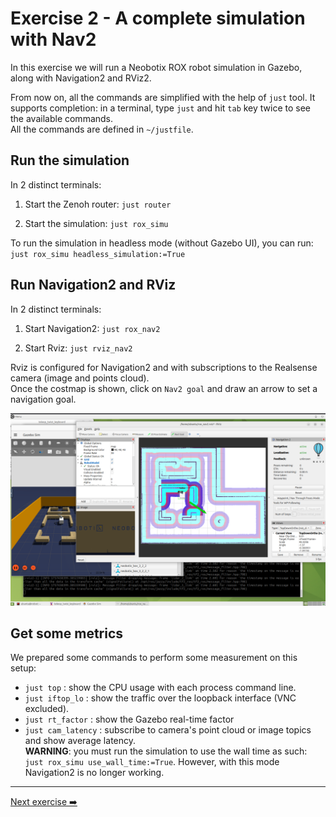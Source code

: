 # Exercise 2 - A complete simulation with Nav2

In this exercise we will run a Neobotix ROX robot simulation in Gazebo, along with Navigation2 and RViz2.

From now on, all the commands are simplified with the help of `just` tool. It supports completion: in a terminal, type `just` and hit `tab` key twice to see the available commands.  
All the commands are defined in `~/justfile`.

## Run the simulation

In 2 distinct terminals:

1. Start the Zenoh router:
   `just router`

2. Start the simulation:
   `just rox_simu`

To run the simulation in headless mode (without Gazebo UI), you can run:
 `just rox_simu headless_simulation:=True`

## Run Navigation2 and RViz

In 2 distinct terminals:

1. Start Navigation2:
   `just rox_nav2`

2. Start Rviz:
   `just rviz_nav2`

Rviz is configured for Navigation2 and with subscriptions to the Realsense camera (image and points cloud).  
Once the costmap is shown, click on `Nav2 goal` and draw an arrow to set a navigation goal.

![Initial setup with 2 browsers](images/Navigation2.png)

## Get some metrics

We prepared some commands to perform some measurement on this setup:

- `just top` : show the CPU usage with each process command line.
- `just iftop_lo` : show the traffic over the loopback interface (VNC excluded).
- `just rt_factor` : show the Gazebo real-time factor
- `just cam_latency` : subscribe to camera's point cloud or image topics and show average latency.  
   **WARNING**: you must run the simulation to use the wall time as such: `just rox_simu use_wall_time:=True`. However, with this mode Navigation2 is no longer working.

---
[Next exercise ➡️](ex-3.md)
